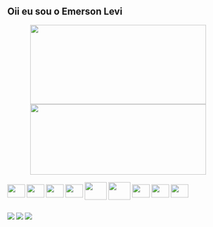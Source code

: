  <!--
- 🔭 I’m currently working on ...
- 🌱 I’m currently learning ...
- 👯 I’m looking to collaborate on ...
- 🤔 I’m looking for help with ...
- 💬 Ask me about ...
- 📫 How to reach me: ...
- 😄 Pronouns: ...
- ⚡ Fun fact: ...
-->

## Oii eu sou o Emerson Levi

<div align="center">
  <img height="180em" width="400em" src="https://github-readme-stats.vercel.app/api?username=EmersonLevi&show_icons=true&hide_border=true&theme=tokyonight&&count_private=true&hide=contribs">
  
  <!--
  Tema: discord_old_blurple
  -->
  
  <img height="160em" width="400em" src="https://github-readme-stats.vercel.app/api/top-langs/?username=EmersonLevi&layout=compact&show_icons=true&hide_border=true&theme=tokyonight&&count_private=true&hide=contribs">
</div>

<!--
<div align="center">
<p><img src="https://github-readme-streak-stats.herokuapp.com/?user=EmersonLevi"><p>
</div>
-->

<div style="display: inline_block"><br>
 <img align="center" height="30" width="40" src="https://cdn.jsdelivr.net/gh/devicons/devicon/icons/linux/linux-original.svg" />
 <img align="center" height="30" width="40" src="https://cdn.jsdelivr.net/gh/devicons/devicon/icons/ansible/ansible-original.svg" />
 <img align="center" height="30" width="40" src="https://cdn.jsdelivr.net/gh/devicons/devicon/icons/git/git-original.svg" />
 <img align="center" height="30" width="40" src="https://cdn.jsdelivr.net/gh/devicons/devicon/icons/vagrant/vagrant-original.svg" />
 <img align="center" height="40" width="50" src="https://cdn.jsdelivr.net/gh/devicons/devicon/icons/docker/docker-original.svg" />
 <img align="center" height="40" width="50" src="https://cdn.jsdelivr.net/gh/devicons/devicon/icons/amazonwebservices/amazonwebservices-plain-wordmark.svg" />
 <img align="center" height="30" width="40" src="https://cdn.jsdelivr.net/gh/devicons/devicon/icons/grafana/grafana-original.svg" />
 <img align="center" height="30" width="40" src="https://cdn.jsdelivr.net/gh/devicons/devicon/icons/terraform/terraform-original.svg" />
 <img align="center" height="30" width="40" src="https://cdn.jsdelivr.net/gh/devicons/devicon/icons/kubernetes/kubernetes-plain.svg" />
 
  
  ##
 
<div> 
 <!-- 
 <a href="https://www.youtube.com/channel/UC_-uuuZbY0AAt9CViNzvc-Q" target="_blank"><img src="https://img.shields.io/badge/YouTube-FF0000?style=for-the-badge&logo=youtube&logoColor=white" target="_blank"></a>
 -->
  <a href="https://instagram.com/dev.emersonlevi" target="_blank"><img src="https://img.shields.io/badge/-Instagram-%23E4405F?style=for-the-badge&logo=instagram&logoColor=white" target="_blank"></a>
 <!--	
 <a href="https://www.twitch.tv/rafaballerinii" target="_blank"><img src="https://img.shields.io/badge/Twitch-9146FF?style=for-the-badge&logo=twitch&logoColor=white" target="_blank"></a>
 <a href="https://discord.gg/wagxzStdcR" target="_blank"><img src="https://img.shields.io/badge/Discord-7289DA?style=for-the-badge&logo=discord&logoColor=white" target="_blank"></a> 
 -->
  <a href = "mailto:emersonleviviana@gmail.com"><img src="https://img.shields.io/badge/-Gmail-%23333?style=for-the-badge&logo=gmail&logoColor=white" target="_blank"></a>
  <a href="https://www.linkedin.com/in/emersonleviviana" target="_blank"><img src="https://img.shields.io/badge/-LinkedIn-%230077B5?style=for-the-badge&logo=linkedin&logoColor=white" target="_blank"></a> 
  
</div>


